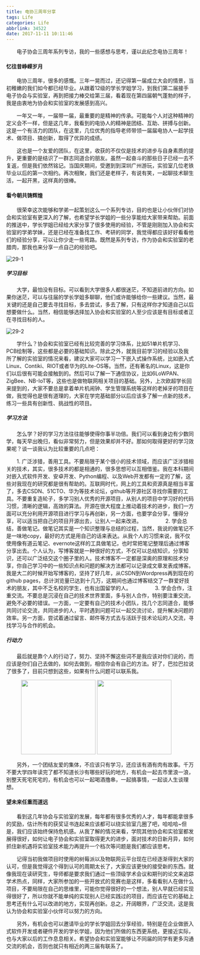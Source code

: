 ```yaml
---
title: 电协三周年分享
tags: Life
categories: Life
abbrlink: 34522
date: 2017-11-11 10:11:46
---
```


　　电子协会三周年系列专访，我的一些感想与思考，谨以此纪念电协三周年！

<!--more-->

#### 忆往昔峥嵘岁月

　　电协三周年，很多的感慨。三年一晃而过，还记得第一届成立大会的情景，当初稚嫩的我们如今都已经毕业。从跟着12级的学长学姐学习，到我们第二届接手电子协会与实验室，再到把接力棒交给第三届，看着现在第四届朝气蓬勃的样子，我是由衷地为协会和实验室的发展感到高兴。

　　一年又一年，一届带一届，最重要的是精神的传承。可能每个人对这种精神的定义会不一样，但是这几年，我看到的电协人的精神是团结、互助、拼搏与创新。这是一个有活力的团队，在这里，几位优秀的指导老师带领一届届电协人一起学技术、做项目、搞创新，取得了优异的成绩。

　　这也是一个友爱的团队，在这里，收获的不仅仅是技术的进步与自身素质的提升，更重要的是结识了一群志同道合的朋友。虽然一起奋斗的那些日子已经一去不复返，但是我们依然铭记。当国庆期间，受邀到到深圳广州游玩，实验室几位老铁毕业以后的第一次相约。再次相聚，我们还是老样子，有说有笑，一起聊技术聊生活，一起开黑，这样真的很棒。

#### 看今朝共铸辉煌

 　　很荣幸这次能够和学弟一起策划这么一个系列专访，目的也是让小伙伴们对协会和实验室有更深入的了解，也希望学长学姐的一些分享能给大家带来帮助。前面的推送中，学长学姐已经给大家分享了很多使用的经验，不管是刚刚加入协会和实验室的学弟学妹，还是已经在准备找工作、考研的同学，我觉得都应该好好看看他们的经验分享，可以让你少走一些弯路。既然是系列专访，作为协会和实验室的老腊肉，那我也来分享一点自己的经验吧。

![29-1](http://ohe7ixo05.bkt.clouddn.com/2017/10/29-1.jpg)

##### 学习目标

 　　大学，最怕没有目标。可以看到大学很多人都很迷茫，不知道前进的方向。如果你迷茫，可以与往届的学长学姐多聊聊，他们或许能够给你一些建议。当然，最关键的还是自己要去寻找目标，多去尝试，多去了解，只有这样你才知道自己以后想要做什么。当然，相信能够选择加入协会和实验室的人至少应该是有目标或者正在寻找目标的人。

![29-2](http://ohe7ixo05.bkt.clouddn.com/2017/10/29-2.jpg)

　　学什么？协会和实验室已经有比较完善的学习体系，比如51单片机学习、PCB绘制等，这些都是必要的基础知识。除此之外，就我目前学习的经验以及我所了解的实验室的情况来看，建议大家可以学习一下嵌入式操作系统，比如嵌入式Linux、Contiki、RIOT或者华为的Lite-OS等。当然，还有著名的Linux，这是你们以后很有可能会接触到的。然后可以了解一下通信协议，比如6LoWPAN、ZigBee、NB-IoT等，这些也是做物联网相关项目的基础。另外，上次欧超学长回来提到的，大家不要总是拿着单片机闹钟、学生管理系统等这样的老掉牙的项目在做，我觉得也是很有道理的，大家在学完基础部分以后应该多了解一点新的技术，练习一些具有创新性、挑战性的项目。

##### 学习方法

　　怎么学？好的学习方法往往能够使得你事半功倍。我们可以看到身边有少数同学，每天早出晚归，看似非常努力，但是效果却并不好。那如何取得更好的学习效果呢？谈一谈我认为比较重要的几点吧：

　　1. 广泛涉猎，善用工具。不要局限于某个很小的技术领域，而应该广泛涉猎相关的技术，其实，很多技术的都是相通的，很多思想可以互相借鉴。我在本科期间对嵌入式软件开发、安卓开发、Python编程、以及Web开发都有一定的了解，这些对我现在的研究都是很有帮助的。互联网时代，网上的工具和资源真是相当丰富了，多去CSDN、51CTO、华为等技术论坛，github等开源社区寻找你需要的工具。不要重复造轮子，多学习别人优秀的开源项目，从别人的项目中学习好的代码习惯，清晰的逻辑，高效的算法。开源在很大程度上推动着技术的进步，我们一方面可以充分利用开源项目进行学习与再创新，另一方面，也要学会分享，懂得分享，可以适当把自己的项目开源出去，让别人一起来改进。
　　
　　2. 学会总结，善做笔记。做笔记其实是一个知识整理与总结的过程，当然，我说的做笔记不是一味地copy，最好的方式是用自己的话来表达。从我个人的习惯来说，我不仅使用像有道云笔记、evernote这样的工具做笔记，也时常把笔记整理后通过博客分享出去。个人认为，写博客就是一种很好的方式，不仅可以总结知识，分享知识，还可以广泛结交这个圈子里的人。技术博客不一定都是深奥的原理和技术分享，你自己学习中的一些知识点和问题的解决方法都可以记录成文章发表成博客。我是大二的时候开始写博客的，坚持了好几年，从CSDN到Wordpress再到现在的github pages，总计浏览量已达到十几万，这期间也通过博客结交了一群爱好技术的朋友，其中不乏名校的学生，也有出国留学的人。
　　
　　3. 学会合作，注重交流。不要总是沉浸在自己的技术世界里面，多与别人合作，特别要注重交流，避免不必要的错误。一方面，一定要有自己的技术小团队，找几个志同道合，能够共同讨论交流，共同进步的人，平时遇到问题可以一起交流讨论，提升解决问题的效率。另一方面，尝试着通过留言、邮件等方式去与活跃于技术论坛的人交流，寻找学习与合作的机会。

##### 行动力

　　最后就是靠个人的行动了，努力、坚持不懈这些词不是我应该对你们说的，而应该是你们自己去做的，如何去做到，相信你会有自己的方法。好了，巴拉巴拉说了很多了，目前只想到这些，如果有什么问题可以联系我。

<figure class="half">
    <img src="http://ohe7ixo05.bkt.clouddn.com/2017/10/29-5.jpg" width="200">
    <img src="http://ohe7ixo05.bkt.clouddn.com/2017/10/29-4.jpg" width="200">
</figure>

　　另外，一个团结友爱的集体，不应该只有学习，还应该有酒有肉有故事。千万不要大学四年读完了都不知道长沙有哪些好玩的地方，有机会一起去市里浪一浪，别整天死宅死宅的，有机会也可以一起喝酒撸串，一起搞事情，一起谈人生谈理想。

#### 望未来任重而道远

　　看到这几年协会与实验室的发展，每年都有很多优秀的人才，每年都能拿很多的奖励，估计所有的获奖证书连起来应该都可以绕实验室几圈了吧，哈哈哈~但是，我们应该始终保持危机感。从我了解的情况来看，学院其他协会和实验室都发展得很好，如何让电子协会和实验室取得更大的进步，面对技术的日新月异，如何抓住新机遇将实验室技术能力再提升一个档次等问题是我们都应该思考。

　　记得当初我做项目时使用的树莓派以及物联网云平台现在已经逐渐得到大家的认可，但是我觉得这个得到认可的周期太长了，大家应该更快的接受新的东西。就像我现在读研究生，导师都是要求我们通过一些顶级学术会议和期刊的论文来追踪学术热点，同样，大家所参加的一些开放式的竞赛也是这样，多看看别人在做什么项目，不要局限在自己的思维里，可能你觉得很好的一个想法，别人早就已经实现得很好了，所以你就不能单纯的实现别人已经实践过的项目，而应该在它的基础上思考还有什么可以改进的地方，实现再创新。总之，开阔眼界，广泛交流，这是我认为协会和实验室小伙伴可以努力的方向。

　　另外，有机会也可以邀请毕业的学长学姐回去分享经验，特别是在企业做嵌入式软件开发或者硬件开发的学长学姐，因为他们所做的东西更系统，更接近实际，也与大家以后的工作息息相关。希望协会和实验室能够让不同届的同学有更多沟通交流的机会，否则也就只有相近的两三届有联系了。
